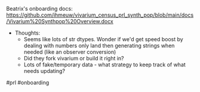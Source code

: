 Beatrix's onboarding docs: https://github.com/ihmeuw/vivarium_census_prl_synth_pop/blob/main/docs/Vivarium%20Synthpop%20Overview.docx
- Thoughts:
    - Seems like lots of str dtypes. Wonder if we'd get speed boost by dealing with numbers only land then generating strings when needed (like an observer conversion)
    - Did they fork vivarium or build it right in?
    - Lots of fake/temporary data - what strategy to keep track of what needs updating?

#prl #onboarding 